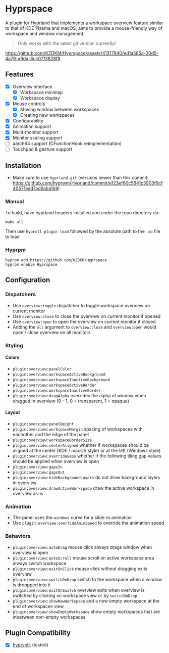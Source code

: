 # Hyprspace

A plugin for Hyprland that implements a workspace overview feature similar to that of KDE Plasma and macOS, aims to provide a mouse-friendly way of workspace and window management.

> Only works with the latest git version currently!



https://github.com/KZDKM/Hyprspace/assets/41317840/ed1a585a-30d5-4a79-a6da-8cc0713828f9


## Features
- [x] Overview interface
    - [x] Workspace minimap
    - [x] Workspace display
- [x] Mouse controls
    - [x] Moving window between workspaces
    - [x] Creating new workspaces
- [x] Configurability
- [x] Animation support
- [x] Multi-monitor support
- [x] Monitor scaling support
- [ ] aarch64 support (CFunctionHook reimplementation)
- [ ] Touchpad & gesture support

## Installation

- Make sure to use `hyprland-git` (versions newer than this commit: https://github.com/hyprwm/Hyprland/commit/ef23ef60c5641c5903f9cf40571ead7ad6aba1b9)

### Manual

To build, have hyprland headers installed and under the repo directory do:
```
make all
```
Then use `hyprctl plugin load` followed by the absolute path to the `.so` file to load

### Hyprpm
```
hyprpm add https://github.com/KZDKM/Hyprspace
hyprpm enable Hyprspace

```
## Configuration
### Dispatchers
- Use `overview:toggle` dispatcher to toggle workspace overview on current monitor
- Use `overview:close` to close the overview on current monitor if opened
- Use `overview:open` to open the overview on current monitor if closed
- Adding the `all` argument to `overview:close` and `overview:open` would open / close overview on all monitors
### Styling
#### Colors
- `plugin:overview:panelColor`
- `plugin:overview:workspaceActiveBackground`
- `plugin:overview:workspaceInactiveBackground`
- `plugin:overview:workspaceActiveBorder`
- `plugin:overview:workspaceInactiveBorder`
- `plugin:overview:dragAlpha` overrides the alpha of window when dragged in overview (0 - 1, 0 = transparent, 1 = opaque)
#### Layout
- `plugin:overview:panelHeight`
- `plugin:overview:workspaceMargin` spacing of workspaces with eachother and the edge of the panel
- `plugin:overview:workspaceBorderSize`
- `plugin:overview:centerAligned` whether if workspaces should be aligned at the center (KDE / macOS style) or at the left (Windows style)
- `plugin:overview:overrideGaps` whether if the following tiling gap values should be applied when overview is open
- `plugin:overview:gapsIn`
- `plugin:overview:gapsOut`
- `plugin:overview:hideBackgroundLayers` do not draw background layers in overview
- `plugin:overview:drawActiveWorkspace` draw the active workspace in overview as-is

### Animation
- The panel uses the `windows` curve for a slide-in animation
- Use `plugin:overview:overrideAnimSpeed` to override the animation speed

### Behaviors
- `plugin:overview:autoDrag` mouse click always drags window when overview is open
- `plugin:overview:autoScroll` mouse scroll on active workspace area always switch workspace
- `plugin:overview:exitOnClick` mouse click without dragging exits overview
- `plugin:overview:switchOnDrop` switch to the workspace when a window is droppped into it
- `plugin:overview:exitOnSwitch` overview exits when overview is switched by clicking on workspace view or by `switchOnDrop`
- `plugin:overview:showNewWorkspace` add a new empty workspace at the end of workspaces view
- `plugin:overview:showEmptyWorkspace` show empty workspaces that are inbetween non-empty workspaces


## Plugin Compatibility
- [x] [hyprsplit](https://github.com/shezdy/hyprsplit) (tested)
